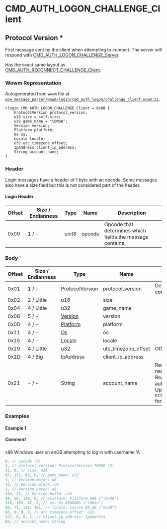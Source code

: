 # CMD_AUTH_LOGON_CHALLENGE_Client

## Protocol Version *

First message sent by the client when attempting to connect. The server will respond with [CMD_AUTH_LOGON_CHALLENGE_Server](./cmd_auth_logon_challenge_server.md).

Has the exact same layout as [CMD_AUTH_RECONNECT_CHALLENGE_Client](./cmd_auth_reconnect_challenge_client.md).

### Wowm Representation

Autogenerated from `wowm` file at [`wow_message_parser/wowm/login/cmd_auth_logon/challenge_client.wowm:21`](https://github.com/gtker/wow_messages/tree/main/wow_message_parser/wowm/login/cmd_auth_logon/challenge_client.wowm#L21).
```rust,ignore
clogin CMD_AUTH_LOGON_CHALLENGE_Client = 0x00 {
    ProtocolVersion protocol_version;
    u16 size = self.size;
    u32 game_name = "\0WoW";
    Version version;
    Platform platform;
    Os os;
    Locale locale;
    u32 utc_timezone_offset;
    IpAddress client_ip_address;
    String account_name;
}
```
### Header

Login messages have a header of 1 byte with an opcode. Some messages also have a size field but this is not considered part of the header.

#### Login Header

| Offset | Size / Endianness | Type   | Name   | Description |
| ------ | ----------------- | ------ | ------ | ----------- |
| 0x00   | 1 / -             | uint8  | opcode | Opcode that determines which fields the message contains.|

### Body

| Offset | Size / Endianness | Type | Name | Comment |
| ------ | ----------------- | ---- | ---- | ------- |
| 0x01 | 1 / - | [ProtocolVersion](protocolversion.md) | protocol_version | Determines which version of messages are used for further communication. |
| 0x02 | 2 / Little | u16 | size |  |
| 0x04 | 4 / Little | u32 | game_name |  |
| 0x08 | 5 / - | [Version](version.md) | version |  |
| 0x0D | 4 / - | [Platform](platform.md) | platform |  |
| 0x11 | 4 / - | [Os](os.md) | os |  |
| 0x15 | 4 / - | [Locale](locale.md) | locale |  |
| 0x19 | 4 / Little | u32 | utc_timezone_offset | Offset in minutes from UTC time. 180 would be UTC+3 |
| 0x1D | 4 / Big | IpAddress | client_ip_address |  |
| 0x21 | - / - | String | account_name | Real clients can send a maximum of 16 UTF-8 characters. This is not necessarily 16 bytes since one character can be more than one byte.<br/>Real clients will send a fully uppercased username, and will perform authentication calculations on the uppercased version.<br/>Uppercasing in regards to non-ASCII values is little weird. See `https://docs.rs/wow_srp/latest/wow_srp/normalized_string/index.html` for more info. |

### Examples

#### Example 1

##### Comment

x86 Windows user on enGB attempting to log in with username 'A'.

```c
0, // opcode (0)
3, // protocol_version: ProtocolVersion THREE (3)
31, 0, // size: u16
87, 111, 87, 0, // game_name: u32
1, // Version.major: u8
12, // Version.minor: u8
1, // Version.patch: u8
243, 22, // Version.build: u16
54, 56, 120, 0, // platform: Platform X86 ("\0x86")
110, 105, 87, 0, // os: Os WINDOWS ("\0Win")
66, 71, 110, 101, // locale: Locale EN_GB ("enGB")
60, 0, 0, 0, // utc_timezone_offset: u32
127, 0, 0, 1, // client_ip_address: IpAddress
65, // account_name: String
```
